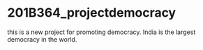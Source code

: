 # 201B364_projectdemocracy
this is a new project for promoting democracy.
India is the largest democracy in the world.
